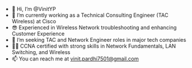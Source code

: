 - 👋 Hi, I’m @VinitYP
- 🌱 I’m currently working as a Technical Consulting Engineer (TAC Wireless) at Cisco
- 😎 Experienced in Wireless Network troubleshooting and enhancing Customer Experience
- 💞️ I’m seeking TAC and Network Engineer roles in major tech companies
- 🕵️‍♂️ CCNA certified with strong skills in Network Fundamentals, LAN Switching, and Wireless
- 📫 You can reach me at vinit.pardhi7501@gmail.com
